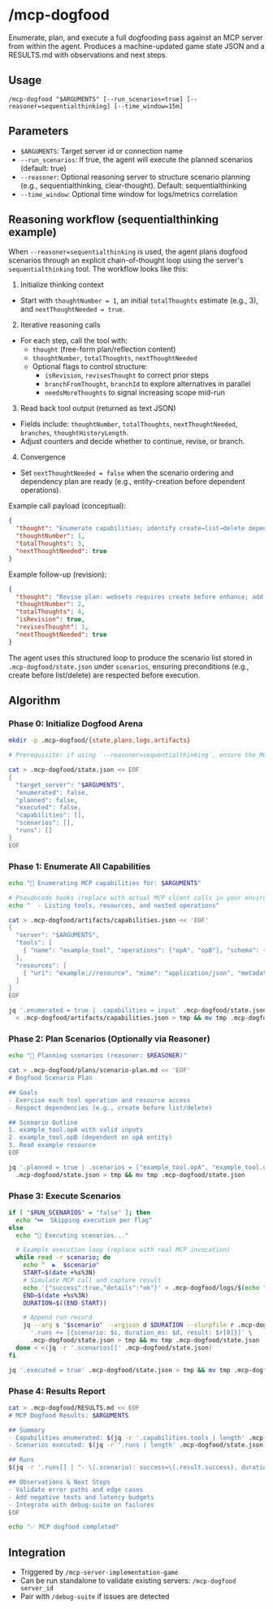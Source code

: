 # /mcp-dogfood

Enumerate, plan, and execute a full dogfooding pass against an MCP server from within the agent. Produces a machine-updated game state JSON and a RESULTS.md with observations and next steps.

## Usage

```
/mcp-dogfood "$ARGUMENTS" [--run_scenarios=true] [--reasoner=sequentialthinking] [--time_window=15m]
```

## Parameters

- `$ARGUMENTS`: Target server id or connection name
- `--run_scenarios`: If true, the agent will execute the planned scenarios (default: true)
- `--reasoner`: Optional reasoning server to structure scenario planning (e.g., sequentialthinking, clear-thought). Default: sequentialthinking
- `--time_window`: Optional time window for logs/metrics correlation

## Reasoning workflow (sequentialthinking example)

When `--reasoner=sequentialthinking` is used, the agent plans dogfood scenarios through an explicit chain-of-thought loop using the server's `sequentialthinking` tool. The workflow looks like this:

1) Initialize thinking context
- Start with `thoughtNumber = 1`, an initial `totalThoughts` estimate (e.g., 3), and `nextThoughtNeeded = true`.

2) Iterative reasoning calls
- For each step, call the tool with:
  - `thought` (free-form plan/reflection content)
  - `thoughtNumber`, `totalThoughts`, `nextThoughtNeeded`
  - Optional flags to control structure:
    - `isRevision`, `revisesThought` to correct prior steps
    - `branchFromThought`, `branchId` to explore alternatives in parallel
    - `needsMoreThoughts` to signal increasing scope mid-run

3) Read back tool output (returned as text JSON)
- Fields include: `thoughtNumber`, `totalThoughts`, `nextThoughtNeeded`, `branches`, `thoughtHistoryLength`.
- Adjust counters and decide whether to continue, revise, or branch.

4) Convergence
- Set `nextThoughtNeeded = false` when the scenario ordering and dependency plan are ready (e.g., entity-creation before dependent operations).

Example call payload (conceptual):

```json
{
  "thought": "Enumerate capabilities; identify create→list→delete dependencies; schedule entity creation first.",
  "thoughtNumber": 1,
  "totalThoughts": 3,
  "nextThoughtNeeded": true
}
```

Example follow-up (revision):

```json
{
  "thought": "Revise plan: websets requires create before enhance; add cleanup step.",
  "thoughtNumber": 2,
  "totalThoughts": 4,
  "isRevision": true,
  "revisesThought": 1,
  "nextThoughtNeeded": true
}
```

The agent uses this structured loop to produce the scenario list stored in `.mcp-dogfood/state.json` under `scenarios`, ensuring preconditions (e.g., create before list/delete) are respected before execution.

## Algorithm

### Phase 0: Initialize Dogfood Arena

```bash
mkdir -p .mcp-dogfood/{state,plans,logs,artifacts}

# Prerequisite: if using `--reasoner=sequentialthinking`, ensure the MCP server at `mcp-servers/sequentialthinking` is running and connected in Claude Code

cat > .mcp-dogfood/state.json << EOF
{
  "target_server": "$ARGUMENTS",
  "enumerated": false,
  "planned": false,
  "executed": false,
  "capabilities": [],
  "scenarios": [],
  "runs": []
}
EOF
```

### Phase 1: Enumerate All Capabilities

```bash
echo "🔎 Enumerating MCP capabilities for: $ARGUMENTS"

# Pseudocode hooks (replace with actual MCP client calls in your environment)
echo "  - Listing tools, resources, and nested operations"

cat > .mcp-dogfood/artifacts/capabilities.json << 'EOF'
{
  "server": "$ARGUMENTS",
  "tools": [
    { "name": "example_tool", "operations": ["opA", "opB"], "schema": {"input": {}, "output": {}} }
  ],
  "resources": [
    { "uri": "example://resource", "mime": "application/json", "metadata": {} }
  ]
}
EOF

jq '.enumerated = true | .capabilities = input' .mcp-dogfood/state.json \
  < .mcp-dogfood/artifacts/capabilities.json > tmp && mv tmp .mcp-dogfood/state.json
```

### Phase 2: Plan Scenarios (Optionally via Reasoner)

```bash
echo "🧠 Planning scenarios (reasoner: $REASONER)"

cat > .mcp-dogfood/plans/scenario-plan.md << 'EOF'
# Dogfood Scenario Plan

## Goals
- Exercise each tool operation and resource access
- Respect dependencies (e.g., create before list/delete)

## Scenario Outline
1. example_tool.opA with valid inputs
2. example_tool.opB (dependent on opA entity)
3. Read example resource
EOF

jq '.planned = true | .scenarios = ["example_tool.opA", "example_tool.opB", "resource.read"]' \
  .mcp-dogfood/state.json > tmp && mv tmp .mcp-dogfood/state.json
```

### Phase 3: Execute Scenarios

```bash
if [ "$RUN_SCENARIOS" = "false" ]; then
  echo "⏭️  Skipping execution per flag"
else
  echo "🏃 Executing scenarios..."

  # Example execution loop (replace with real MCP invocation)
  while read -r scenario; do
    echo "  ▶️  $scenario"
    START=$(date +%s%3N)
    # Simulate MCP call and capture result
    echo '{"success":true,"details":"ok"}' > .mcp-dogfood/logs/$(echo "$scenario" | tr ' /.' '_').json
    END=$(date +%s%3N)
    DURATION=$((END-START))

    # Append run record
    jq --arg s "$scenario" --argjson d $DURATION --slurpfile r .mcp-dogfood/logs/$(echo "$scenario" | tr ' /.' '_').json \
      '.runs += [{scenario: $s, duration_ms: $d, result: $r[0]}]' \
      .mcp-dogfood/state.json > tmp && mv tmp .mcp-dogfood/state.json
  done < <(jq -r '.scenarios[]' .mcp-dogfood/state.json)
fi

jq '.executed = true' .mcp-dogfood/state.json > tmp && mv tmp .mcp-dogfood/state.json
```

### Phase 4: Results Report

```bash
cat > .mcp-dogfood/RESULTS.md << EOF
# MCP Dogfood Results: $ARGUMENTS

## Summary
- Capabilities enumerated: $(jq -r '.capabilities.tools | length' .mcp-dogfood/state.json) tools
- Scenarios executed: $(jq -r '.runs | length' .mcp-dogfood/state.json)

## Runs
$(jq -r '.runs[] | "- \(.scenario): success=\(.result.success), duration_ms=\(.duration_ms)"' .mcp-dogfood/state.json)

## Observations & Next Steps
- Validate error paths and edge cases
- Add negative tests and latency budgets
- Integrate with debug-suite on failures
EOF

echo "✅ MCP dogfood completed"
```

## Integration

- Triggered by `/mcp-server-implementation-game`
- Can be run standalone to validate existing servers: `/mcp-dogfood server_id`
- Pair with `/debug-suite` if issues are detected


